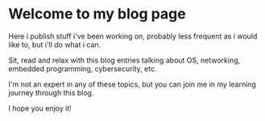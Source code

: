 <h1> Welcome to my blog page </h1>
<p> Here i publish stuff i've been working on, probably less frequent as i would like to, but i'll do what i can. </p>
<p> Sit, read and relax with this blog entries talking about OS, networking, embedded programming, cybersecurity, etc. </p>
<p> I'm not an expert in any of these topics, but you can join me in my learning journey through this blog. </p>
<p> I hope you enjoy it! </p>
